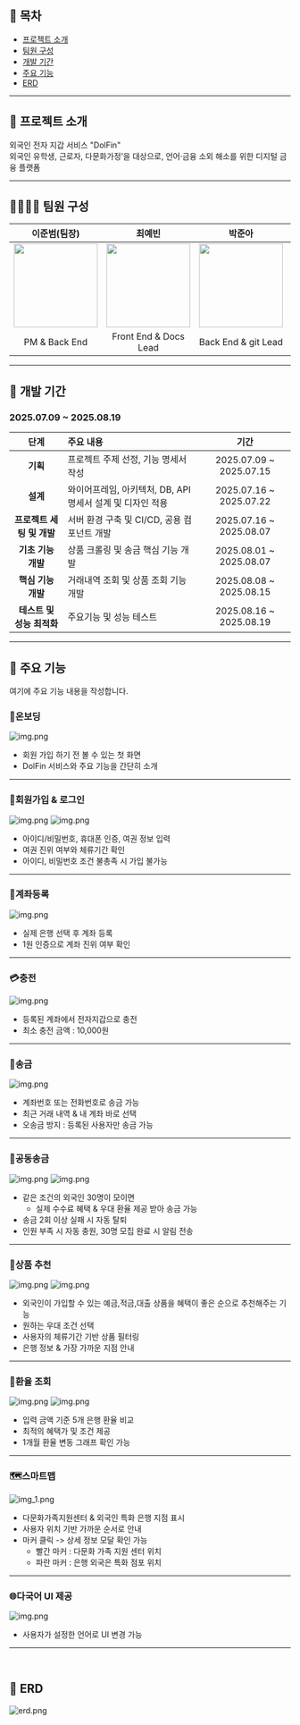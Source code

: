 ## 📝 목차
- [프로젝트 소개](#-프로젝트-소개)
- [팀원 구성](#-팀원-구성)
- [개발 기간](#-개발-기간)
- [주요 기능](#-주요-기능)
- [ERD](#-erd)

---

## 📄 프로젝트 소개
외국인 전자 지갑 서비스 "DolFin"
<br/>
외국인 유학생, 근로자, 다문화가정’을 대상으로,
언어·금융 소외 해소를 위한 디지털 금융 플랫폼

--- 

## 👨‍👩‍👧‍👦 팀원 구성
|               이준범(팀장)               |                 최예빈                 |                 박준아                 |                 김호진                 |                 유예원                 |
|:-----------------------------------:|:-----------------------------------:|:-----------------------------------:|:-----------------------------------:|:-----------------------------------:|
| <img src="avatar1.png" width="150"> | <img src="avatar2.png" width="150"> | <img src="avatar3.png" width="150"> | <img src="avatar4.png" width="150"> | <img src="avatar5.png" width="150"> |
|            PM & Back End            |        Front End & Docs Lead        |           Back End & git Lead           |             Back End & Info Manage             |         Front End & UI/UX Lead          |

--- 
## 📅 개발 기간
### 2025.07.09 ~ 2025.08.19

|        단계        | 주요 내용                                 |           기간            |
|:----------------:|:--------------------------------------|:-----------------------:|
|      **기획**      | 프로젝트 주제 선정, 기능 명세서 작성                 | 2025.07.09 ~ 2025.07.15 |
|      **설계**      | 와이어프레임, 아키텍처, DB, API 명세서 설계 및 디자인 적용 | 2025.07.16 ~ 2025.07.22 |
| **프로젝트 세팅 및 개발** | 서버 환경 구축 및 CI/CD, 공용 컴포넌트 개발          | 2025.07.16 ~ 2025.08.07 |
|   **기초 기능 개발**   | 상품 크롤링 및 송금 핵심 기능 개발                  | 2025.08.01 ~ 2025.08.07  |
|   **핵심 기능 개발**   | 거래내역 조회 및 상품 조회 기능 개발                 | 2025.08.08 ~ 2025.08.15  |
| **테스트 및 성능 최적화** | 주요기능 및 성능 테스트                         | 2025.08.16 ~ 2025.08.19 |


---

## 🔎 주요 기능
여기에 주요 기능 내용을 작성합니다.

### 📝온보딩
![img.png](service_1.png)
- 회원 가입 하기 전 볼 수 있는 첫 화면
- DolFin 서비스와 주요 기능을 간단히 소개
---

### 👤회원가입 & 로그인
![img.png](service_19.png)
![img.png](service_20.png)
- 아이디/비밀번호, 휴대폰 인증, 여권 정보 입력
- 여권 진위 여부와 체류기간 확인
- 아이디, 비밀번호 조건 불총족 시 가입 불가능
---

### 🏦계좌등록
![img.png](service_18.png)
- 실제 은행 선택 후 계좌 등록
- 1원 인증으로 계좌 진위 여부 확인
---

### 💳충전
![img.png](service_17.png)
- 등록된 계좌에서 전자지갑으로 충전 
- 최소 충전 금액 : 10,000원
---

### 💸송금
![img.png](service_16.png)
- 계좌번호 또는 전화번호로 송금 가능
- 최근 거래 내역 & 내 계좌 바로 선택
- 오송금 방지 : 등록된 사용자만 송금 가능
--- 

### 🤝공동송금
![img.png](service_8.png)
![img.png](service_9.png)
- 같은 조건의 외국인 30명이 모이면
  - 실제 수수료 혜택 & 우대 환율 제공 받아 송금 가능
- 송금 2회 이상 실패 시 자동 탈퇴
- 인원 부족 시 자동 충원, 30명 모집 완료 시 알림 전송
--- 

### 🎯상품 추천
![img.png](service_10.png)
![img.png](service_11.png)
- 외국인이 가입할 수 있는 예금,적금,대출 상품을 혜택이 좋은 순으로 추천해주는 기능
- 원하는 우대 조건 선택
- 사용자의 체류기간 기반 상품 필터링
- 은행 정보 & 가장 가까운 지점 안내
---

### 💱환율 조회
![img.png](service_12.png)
![img.png](service_13.png)
- 입력 금액 기준 5개 은행 환율 비교
- 최적의 혜택가 및 조건 제공
- 1개월 환율 변동 그래프 확인 가능

---

### 🗺️스마트맵
![img_1.png](service_15.png)
- 다문화가족지원센터 & 외국인 특화 은행 지점 표시
- 사용자 위치 기반 가까운 순서로 안내
- 마커 클릭 -> 상세 정보 모달 확인 가능
  - 빨간 마커 : 다문화 가족 지원 센터 위치
  - 파란 마커 : 은행 외국은 특화 점포 위치

---
### 🌐다국어 UI 제공
![img.png](service_21.png)
- 사용자가 설정한 언어로 UI 변경 가능

---
<br/>


## 📐 ERD
![erd.png](erd.png)
